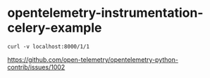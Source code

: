 # opentelemetry-instrumentation-celery-example

```
curl -v localhost:8000/1/1
```

https://github.com/open-telemetry/opentelemetry-python-contrib/issues/1002
